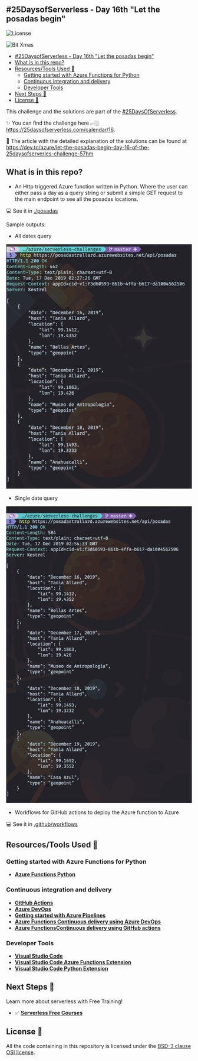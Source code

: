 ## #25DaysofServerless - Day 16th "Let the posadas begin"
![License](https://img.shields.io/badge/License-BSD%203--Clause-gray.svg?colorA=2D2A56&colorB=7A76C2&style=flat.svg)

![Bit Xmas](https://thepracticaldev.s3.amazonaws.com/i/6z5dct67wfpfbxnmivht.jpg)

- [#25DaysofServerless - Day 16th &quot;Let the posadas begin&quot;](#25daysofserverless---day-16th-quotlet-the-posadas-beginquot)
- [What is in this repo?](#what-is-in-this-repo)
- [Resources/Tools Used 🚀](#resourcestools-used-%f0%9f%9a%80)
  - [Getting started with Azure Functions for Python](#getting-started-with-azure-functions-for-python)
  - [Continuous integration and delivery](#continuous-integration-and-delivery)
  - [Developer Tools](#developer-tools)
- [Next Steps 🏃](#next-steps-%f0%9f%8f%83)
- [License 📖](#license-%f0%9f%93%96)

This challenge and the solutions are part of the [#25DaysOfServerless](https://25daysofserverless.com).

:sparkles: You can find the challenge here 👉🏼 <https://25daysofserverless.com/calendar/16>.

📝 The article with the detailed explanation of the solutions can be found at <https://dev.to/azure/let-the-posadas-begin-day-16-of-the-25daysofserverles-challenge-57hm>

## What is in this repo?

- An Http triggered Azure function written in Python. Where the user can either pass a day as a query string or submit a simple GET request to the main endpoint to see all the posadas locations.

💻 See it in [./posadas](./posadas/)

Sample outputs:

- All dates query

![day query](assets/api.png)

- Single date query

![day query](assets/api2.png)


- Workflows for GitHub actions to deploy the Azure function to Azure 

💻 See it in [.github/workflows](.github/workflows)

## Resources/Tools Used 🚀

### Getting started with Azure Functions for Python
* **[Azure Functions Python](https://docs.microsoft.com/azure/azure-functions/functions-reference-python?WT.mc_id=25daysofserverless-github-cxa)**

### Continuous integration and delivery 
* **[GitHub Actions](https://help.github.com/en/actions/automating-your-workflow-with-github-actions)**
* **[Azure DevOps](https://docs.microsoft.com/en-us/azure/devops/?view=azure-devops/?WT.mc_id=25daysofserverless-github-cxa)**
* **[Getting started with Azure Pipelines](https://docs.microsoft.com/en-us/azure/devops/pipelines/ecosystems/python?view=azure-devops?WT.mc_id=25daysofserverless-github-cxa)**
* **[Azure Functions Continuous delivery using Azure DevOps](https://docs.microsoft.com/en-us/azure/azure-functions/functions-how-to-azure-devops/?WT.mc_id=25daysofserverless-github-cxa)**
* **[Azure FunctionsContinuous delivery using GitHub actions](https://docs.microsoft.com/en-us/azure/azure-functions/functions-how-to-github-actions/?WT.mc_id=25daysofserverless-github-cxa)**


### Developer Tools
* **[Visual Studio Code](https://code.visualstudio.com/?WT.mc_id=25daysofserverless-github-cxa)** 
* **[Visual Studio Code Azure Functions Extension](https://marketplace.visualstudio.com/items?itemName=ms-azuretools.vscode-azurefunctions&WT.mc_id=25daysofserverless-github-cxa)** 
* **[Visual Studio Code Python Extension](https://marketplace.visualstudio.com/items?itemName=ms-python.python&WT.mc_id=25daysofserverless-github-cxa)**

## Next Steps 🏃

Learn more about serverless with Free Training! 

- ✅ **[Serverless Free Courses](https://docs.microsoft.com/learn/browse/?term=azure%20functions&WT.mc_id=25daysofserverless-github-cxa)** 

## License 📖

All the code containing in this repository is licensed under the [BSD-3 clause OSI license](https://opensource.org/licenses/BSD-3-Clause).
